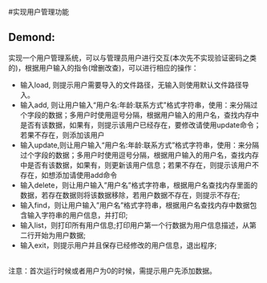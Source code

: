 
#实现用户管理功能

## Demond:<br>
实现一个用户管理系统，可以与管理员用户进行交互(本次先不实现验证密码之类的)，根据用户输入的指令(增删改查)，可以进行相应的操作：<br>
* 输入load, 则提示用户需要导入的文件路径，无输入则使用默认文件路径导入。
* 输入add, 则让用户输入“用户名:年龄:联系方式”格式字符串，使用：来分隔过个字段的数据；多用户时使用逗号分隔，根据用户输入的用户名，查找内存中是否有该数据，如果有，则提示该用户已经存在，要修改请使用update命令；若果不存在，则添加该用户
* 输入update,则让用户输入“用户名:年龄:联系方式”格式字符串，使用：来分隔过个字段的数据；多用户时使用逗号分隔，根据用户输入的用户名，查找内存中是否有该数据，如果有，则更新该用户信息；若果不存在，则提示该用户不存在，如想添加请使用add命令
* 输入delete，则让用户输入”用户名”格式字符串，根据用户名查找内存里面的数据，若存在数据则将该数据移除，若用户数据不存在，则提示不存在;
* 输入find，则让用户输入”用户名”格式字符串，根据用户名查找内存中数据包含输入字符串的用户信息，并打印;
* 输入list，则打印所有用户信息;打印用户第一个行数据为用户信息描述，从第二行开始为用户数据;
* 输入exit，则提示用户并且保存已经修改的用户信息，退出程序;<br>
<br>
注意：首次运行时候或者用户为0的时候，需提示用户先添加数据。
